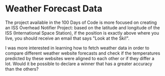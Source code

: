 # Weather Forecast Data

The project available in the 100 Days of Code is more focused on creating an ISS Overhead Notifier Project: based on the latitude and longitude of the ISS (International Space Station), if the position is exactly above where you live, you should receive an email that says "Look at the Ski!".

I was more interested in learning how to fetch weather data in order to compare different weather website forecasts and check if the temperatures predicted by these websites were aligned to each other or if they differ a lot. Would it be possible to declare a winner that has a greater accuracy than the others?
